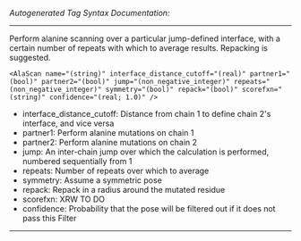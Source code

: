 _Autogenerated Tag Syntax Documentation:_

---
Perform alanine scanning over a particular jump-defined interface, with a certain number of repeats with which to average results. Repacking is suggested.

```
<AlaScan name="(string)" interface_distance_cutoff="(real)" partner1="(bool)" partner2="(bool)" jump="(non_negative_integer)" repeats="(non_negative_integer)" symmetry="(bool)" repack="(bool)" scorefxn="(string)" confidence="(real; 1.0)" />
```

-   interface_distance_cutoff: Distance from chain 1 to define chain 2's interface, and vice versa
-   partner1: Perform alanine mutations on chain 1
-   partner2: Perform alanine mutations on chain 2
-   jump: An inter-chain jump over which the calculation is performed, numbered sequentially from 1
-   repeats: Number of repeats over which to average
-   symmetry: Assume a symmetric pose
-   repack: Repack in a radius around the mutated residue
-   scorefxn: XRW TO DO
-   confidence: Probability that the pose will be filtered out if it does not pass this Filter

---

